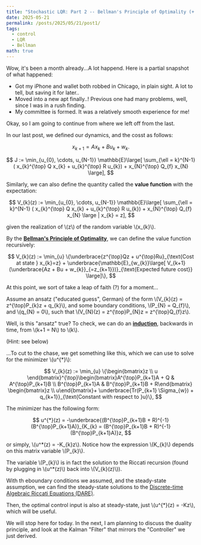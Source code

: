 ```yaml
---
title: "Stochastic LQR: Part 2 -- Bellman's Principle of Optimality (+ some life updates)"
date: 2025-05-21
permalink: /posts/2025/05/21/post1/
tags:
  - control
  - LQR
  - Bellman
math: true
---
```


Wow, it's been a month already...A lot happend. Here is a partial snapshot of what happened:

- Got my iPhone and wallet both robbed in Chicago, in plain sight. A lot to tell, but saving it for later..
- Moved into a new apt finally..! Previous one had many problems, well, since I was in a rush finding.
- My committee is formed. It was a relatively smooth experience for me!

Okay, so I am going to continue from where we left off from the last.

In our last post, we defined our dynamics, and the cosst as follows:

$$
x_{k+1} = Ax_{k} + Bu_{k} + w_{k}.
$$

$$
J := \min_{u_{0}, \cdots, u_{N-1}} \mathbb{E}\large[ \sum_{\ell = k}^{N-1} ( x_{k}^{\top} Q x_{k} + u_{k}^{\top} R u_{k}) + x_{N}^{\top} Q_{f} x_{N} \large],
$$

Similarly, we can also define the quantity called the **value function** with the expectation:

$$
V_{k}(z) := \min_{u_{0}, \cdots, u_{N-1}} \mathbb{E}\large[ \sum_{\ell = k}^{N-1} ( x_{k}^{\top} Q x_{k} + u_{k}^{\top} R u_{k}) + x_{N}^{\top} Q_{f} x_{N} \large | x_{k} = z],
$$

given the realization of \\(z\\) of the random variable \\(x_{k}\\).

By the [**Bellman's Principle of Optimality**](https://en.wikipedia.org/wiki/Bellman_equation), we can define the value function recursively:

$$
V_{k}(z) := \min_{u} \{\underbrace{z^{\top}Qz + u^{\top}Ru}_{\text{Cost at state } x_{k}=z} + \underbrace{\mathbb{E}_{w_{k}}\large[ V_{k+1}(\underbrace{Az + Bu + w_{k}}_{=z_{k+1}})}_{\text{Expected future cost}} \large]\},
$$

At this point, we sort of take a leap of faith (?) for a moment...

Assume an ansatz ("educated guess", German) of the form \\(V_{k}(z) = z^{\top}P_{k}z + q_{k}\\), and some boundary conditions, \\(P_{N} = Q_{f}\\), and \\(q_{N} = 0\\), such that \\(V_{N}(z) = z^{\top}P_{N}z = z^{\top}Q_{f}z\\).

Well, is this "ansatz" true? To check, we can do an [**induction**](https://en.wikipedia.org/wiki/Mathematical_induction), backwards in time, from \\(k+1 = N\\) to \\(k\\).

(Hint: see below)

...To cut to the chase, we get something like this, which we can use to solve for the minimizer  \\(u^{*}\\):

$$
V_{k}(z) := \min_{u} \{\begin{bmatrix}z \\ u \end{bmatrix}^{\top}\begin{bmatrix}A^{\top}P_{k+1}A + Q & A^{\top}P_{k+1}B \\ B^{\top}P_{k+1}A & B^{\top}P_{k+1}B + R\end{bmatrix} \begin{bmatrix}z \\ u\end{bmatrix}+ \underbrace{Tr(P_{k+1} \Sigma_{w}) + q_{k+1}}_{\text{Constant with respect to }u}\},
$$

The minimizer has the following form:

$$
u^{*}(z) = -\underbrace{(B^{\top}P_{k+1}B + R)^{-1}(B^{\top}P_{k+1}A)}_{K_{k} = (B^{\top}P_{k+1}B + R)^{-1}(B^{\top}P_{k+1}A)}z,
$$

or simply, \\(u^*(z) = -K_{k}z\\). Notice how the expression \\(K_{k}\\) depends on this matrix variable \\(P_{k}\\).

The variable \\(P_{k}\\) is in fact the solution to the Riccati recursion (found by plugging in \\(u^*(z)\\) back into \\(V_{k}(z)\\)).

With th eboundary conditions we assumed, and the steady-state assumption, we can find the steady-state solutions to the [Discrete-time Algebraic Riccati Equations (DARE)](https://en.wikipedia.org/wiki/Algebraic_Riccati_equation).

Then, the optimal control input is also at steady-state, just \\(u^{*}(z) = -Kz\\), which will be useful.

We will stop here for today. In the next, I am planning to discuss the duality principle, and look at the Kalman "Filter" that mirrors the "Controller" we just derived.